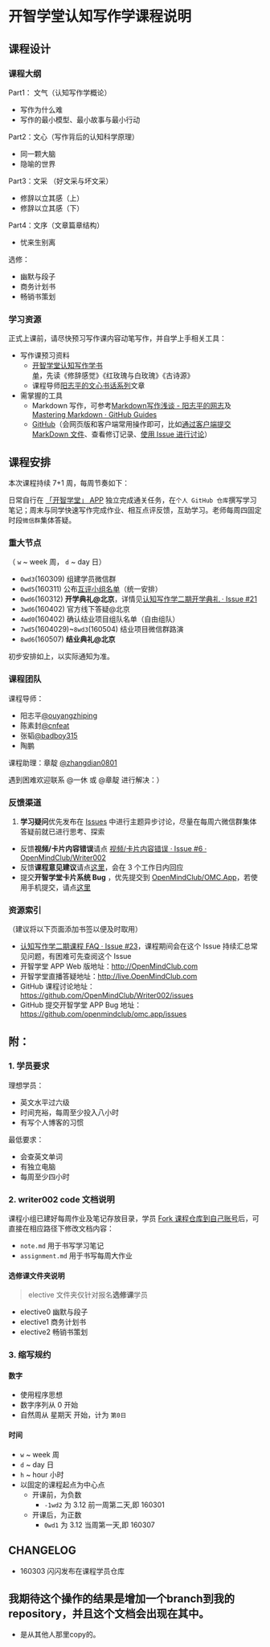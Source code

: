 # 开智学堂认知写作学课程说明

## 课程设计

### 课程大纲

Part1： 文气（认知写作学概论）

- 写作为什么难    
- 写作的最小模型、最小故事与最小行动

Part2：文心（写作背后的认知科学原理）

- 同一颗大脑  
- 隐喻的世界

Part3：文采 （好文采与坏文采）

- 修辞以立其感（上）
- 修辞以立其感（下）

Part4：文序（文章篇章结构）

- 忧来生别离

选修：

- 幽默与段子
- 商务计划书
- 畅销书策划

### 学习资源

正式上课前，请尽快预习写作课内容动笔写作，并自学上手相关工具：

- 写作课预习资料
	 - [开智学堂认知写作学书单](http://www.yangzhiping.com/psy/cogwriter.html)，先读《修辞感觉》《红玫瑰与白玫瑰》《古诗源》
	 - 课程导师[阳志平的文心书话系列](http://www.yangzhiping.com/psy/wenxin.html)文章
- 需掌握的工具
	- Markdown 写作，可参考[Markdown写作浅谈 - 阳志平的网志](http://www.yangzhiping.com/tech/r-markdown-knitr.html)及[Mastering Markdown · GitHub Guides](https://guides.github.com/features/mastering-markdown/)
	- [GitHub](https://github.com/)（会网页版和客户端常用操作即可，比如[通过客户端提交 MarkDown 文件](https://guides.github.com/activities/forking/)、查看修订记录、[使用 Issue 进行讨论](https://guides.github.com/features/issues/)）




## 课程安排

本次课程持续 7+1 周，每周节奏如下：

日常自行在 [「开智学堂」 APP](http://openmindclub.com/)  独立完成通关任务，在`个人 GitHub 仓库`撰写学习笔记；周末与同学快速写作完成作业、相互点评反馈，互助学习。老师每周四固定时段`微信群`集体答疑。



### 重大节点

（ `w` ~ week 周， `d` ~ day 日）

- `0wd3`(160309) 组建学员微信群
- `0wd5`(160311) 公布[互评小组名单](https://github.com/OpenMindClub/Writer002/issues/29)（统一安排）
- `0wd6`(160312) **开学典礼@北京**，详情见[认知写作学二期开学典礼 · Issue #21 ](https://github.com/OpenMindClub/Writer002/issues/21)
- `3wd6`(160402) 官方线下答疑@北京
- `4wd0`(160402) 确认结业项目组队名单（自由组队）
- `7wd5`(1604029)~`8wd3`(160504) 结业项目微信群路演
- `8wd6`(160507) **结业典礼@北京**

初步安排如上，以实际通知为准。



### 课程团队


课程导师：

- 阳志平[@ouyangzhiping](https://github.com/ouyangzhiping)
- 陈素封[@cnfeat](https://github.com/cnfeat)
- 张韬[@badboy315](https://github.com/badboy315)
- 陶鹏

课程助理：章靛 [@zhangdian0801](https://github.com/zhangdian0801)

遇到困难欢迎联系 @一休 或 @章靛 进行解决：）


### 反馈渠道


1. **学习疑问**优先发布在 [Issues](https://github.com/OpenMindClub/Writer002/issues) 中进行主题异步讨论，尽量在每周六微信群集体答疑前就已进行思考、探索
- 反馈**视频/卡片内容错误**请点 [视频/卡片内容错误 · Issue #6 · OpenMindClub/Writer002](https://github.com/OpenMindClub/Writer002/issues/6)
- 反馈**课程意见建议**请点[这里](http://openmind.mikecrm.com/f.php?t=FhI5rV)，会在 3 个工作日内回应
- 提交**开智学堂卡片系统 Bug** ，优先提交到 [OpenMindClub/OMC.App](https://github.com/OpenMindClub/OMC.App)，若使用手机提交，请点[这里](http://openmind.mikecrm.com/f.php?t=p2DGcY)

### 资源索引

（建议将以下页面添加书签以便及时取用）

- [认知写作学二期课程 FAQ · Issue #23](https://github.com/OpenMindClub/Writer002/issues/23)，课程期间会在这个 Issue 持续汇总常见问题，有困难可先查阅这个 Issue
- 开智学堂 APP Web 版地址：http://OpenMindClub.com 
- 开智学堂直播答疑地址：http://live.OpenMindClub.com
- GitHub 课程讨论地址：https://github.com/OpenMindClub/Writer002/issues
- GitHub 提交开智学堂 APP Bug 地址：https://github.com/openmindclub/omc.app/issues

## 附：

### 1. 学员要求

理想学员：

- 英文水平过六级
- 时间充裕，每周至少投入八小时
- 有写个人博客的习惯

最低要求：

- 会查英文单词
- 有独立电脑
- 每周至少四小时


### 2. writer002 code 文档说明

课程小组已建好每周作业及笔记存放目录，学员 [Fork 课程仓库到自己账号](https://guides.github.com/activities/forking/)后，可直接在相应路径下修改文档内容：

- `note.md` 用于书写学习笔记
- `assignment.md` 用于书写每周大作业

#### 选修课文件夹说明

> elective 文件夹仅针对报名**选修课**学员

- elective0 幽默与段子
- elective1 商务计划书
- elective2 畅销书策划



### 3. 缩写规约


#### 数字

- 使用程序思想
- 数字序列从 0 开始
- 自然周从 星期天 开始，计为 `第0日`

#### 时间

- `w` ~ week 周
- `d` ~ day 日
- `h` ~ hour 小时
- 以固定的课程起点为中心点
    + 开课前，为负数
        * `-1wd2` 为 3.12 前一周第二天,即 160301
    + 开课后，为正数
        * `0wd1` 为 3.12 当周第一天,即 160307


## CHANGELOG 

- 160303 闪闪发布在课程学员仓库

## 我期待这个操作的结果是增加一个branch到我的repository，并且这个文档会出现在其中。
- 是从其他人那里copy的。
